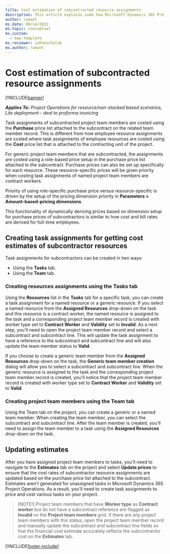 ```yaml
---
title: Cost estimation of subcontracted resource assignments
description: This article explains some how Microsoft Dynamics 365 Project Operations calculates cost estimation of subcontracted resource assignments.
author: rumant
ms.date: 09/14/2022
ms.topic: conceptual
ms.custom: 
  - bap-template
ms.reviewer: johnmichalak
ms.author: rumant
---
```


# Cost estimation of subcontracted resource assignments

[!INCLUDE[banner](../../includes/banner.md)]

_**Applies To:** Project Operations for resource/non-stocked based scenarios, Lite deployment - deal to proforma invoicing_

Task assignments of subcontracted project team members are costed using the **Purchase** price list attached to the subcontract on the related team member record. This is different from how employee resource assignments are costed where task assignments of employee resources are costed using the **Cost** price list that is attached to the contracting unit of the project. 

For generic project team members that are subcontracted, the assignments are costed using a role-based price setup in the purchase price list attached to the subcontract. Purchase prices can also be set up specifically for each resource. These resource-specific prices will be given priority when costing task assignments of named project team members are contract workers. 

Priority of using role-specific purchase price versus resource-specific is driven by the setup of the pricing dimension priority in **Parameters > Amount-based-pricing dimensions**.

This functionality of dynamically deriving prices based on dimension setup for purchase prices of subcontractors is similar to how cost and bill rates are derived for full-time employees. 

## Creating task assignments for getting cost estimates of subcontractor resources

Task assignments for subcontractors can be created in two ways: 
- Using the **Tasks** tab.
- Using the **Team** tab.

### Creating resources assignments using the Tasks tab
Using the **Resources** list in the **Tasks** tab for a specific task, you can create a task assignment for a named resource or a generic resource. If you select a named resource from the **Assigned Resources** drop-down on the task and this resource is a contract worker, the named resource is assigned to the task and a corresponding project team member record is created with worker type set to **Contract Worker** and **Validity** set to **Invalid**. As a next step, you'll need to open the project team member record and select a subcontract and subcontract line. This will update the task assignment to have a reference to the subcontract and subcontract line and will also update the team member status to **Valid**.

If you choose to create a generic team member from the **Assigned Resources** drop-down on the task, the **Generic team member creation** dialog will allow you to select a subcontract and subcontract line. When the generic resource is assigned to the task and the corresponding project team member record is created, you'll notice that the project team member record is created with worker type set to **Contract Worker** and **Validity** set to **Valid**.

### Creating project team members using the Team tab
Using the Team tab on the project, you can create a generic or a named team member. When creating the team member, you can select the subcontract and subcontract line. After the team member is created, you'll need to assign the team member to a task using the **Assigned Resources** drop-down on the task. 

## Updating estimates
After you have assigned project team members to tasks, you'll need to navigate to the **Estimates** tab on the project and select **Update prices** to ensure that the cost rates of subcontractor resource assignments are updated based on the purchase price list attached to the subcontract. Estimates aren't generated for unassigned tasks in Microsoft Dynamics 365 Project Operations. As a result, you'll need to create task assignments to price and cost various tasks on your project. 

> [NOTE!] 
> Project team members that have **Worker type** as **Contract worker** but do not have a subcontract reference are flagged as **Invalid** on the **Project team members** grid. If there are any project team members with this status, open the project team member record and manually update the subcontract and subcontract line fields so that the financial cost estimate accurately reflects the subcontractor cost on the **Estimates** tab. 


[!INCLUDE[footer-include](../../includes/footer-banner.md)]
